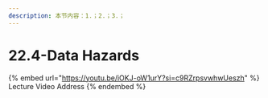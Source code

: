 ```yaml
---
description: 本节内容：1.；2.；3.；
---
```


# 22.4-Data Hazards

{% embed url="https://youtu.be/iOKJ-oW1urY?si=c9RZrpsvwhwUeszh" %}
Lecture Video Address
{% endembed %}
